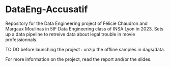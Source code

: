 # DataEng-Accusatif

Repository for the Data Engineering project of Félicie Chaudron and Margaux Moulinas in 5IF Data Engineering class of INSA Lyon in 2023. Sets up a data pipeline to retreive data about legal trouble in movie professionnals.

TO DO before launching the project : unzip the offline samples in dags/data.

For more information on the project, read the report and/or the slides.
